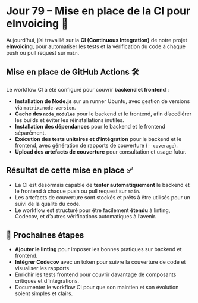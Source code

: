 # Jour 79 – Mise en place de la CI pour eInvoicing 🚀

Aujourd’hui, j’ai travaillé sur la **CI (Continuous Integration)** de notre projet **eInvoicing**, pour automatiser les tests et la vérification du code à chaque push ou pull request sur `main`.

## Mise en place de GitHub Actions 🛠️

Le workflow CI a été configuré pour couvrir **backend et frontend** :

* **Installation de Node.js** sur un runner Ubuntu, avec gestion de versions via `matrix.node-version`.
* **Cache des `node_modules`** pour le backend et le frontend, afin d’accélérer les builds et éviter les réinstallations inutiles.
* **Installation des dépendances** pour le backend et le frontend séparément.
* **Exécution des tests unitaires et d’intégration** pour le backend et le frontend, avec génération de rapports de couverture (`--coverage`).
* **Upload des artefacts de couverture** pour consultation et usage futur.

## Résultat de cette mise en place ✅

* La CI est désormais capable de **tester automatiquement** le backend et le frontend à chaque push ou pull request sur `main`.
* Les artefacts de couverture sont stockés et prêts à être utilisés pour un suivi de la qualité du code.
* Le workflow est structuré pour être facilement **étendu** à linting, Codecov, et d’autres vérifications automatiques à l’avenir.

## 📌 Prochaines étapes

* **Ajouter le linting** pour imposer les bonnes pratiques sur backend et frontend.
* **Intégrer Codecov** avec un token pour suivre la couverture de code et visualiser les rapports.
* Enrichir les tests frontend pour couvrir davantage de composants critiques et d’intégrations.
* Documenter le workflow CI pour que son maintien et son évolution soient simples et clairs.

